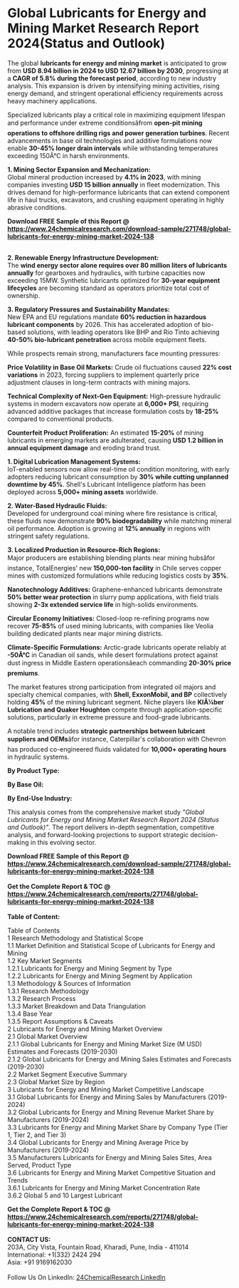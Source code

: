 <h1>Global Lubricants for Energy and Mining Market Research Report 2024(Status and Outlook)</h1><p>The global <strong>lubricants for energy and mining market</strong> is anticipated to grow from <strong>USD 8.94 billion in 2024 to USD 12.67 billion by 2030</strong>, progressing at a <strong>CAGR of 5.8% during the forecast period</strong>, according to new industry analysis. This expansion is driven by intensifying mining activities, rising energy demand, and stringent operational efficiency requirements across heavy machinery applications.</p><p>Specialized lubricants play a critical role in maximizing equipment lifespan and performance under extreme conditionsâfrom <strong>open-pit mining operations to offshore drilling rigs and power generation turbines</strong>. Recent advancements in base oil technologies and additive formulations now enable <strong>30-45% longer drain intervals</strong> while withstanding temperatures exceeding 150Â°C in harsh environments.</p><p><strong>1. Mining Sector Expansion and Mechanization:</strong><br>
Global mineral production increased by <strong>4.1% in 2023</strong>, with mining companies investing <strong>USD 15 billion annually</strong> in fleet modernization. This drives demand for high-performance lubricants that can extend component life in haul trucks, excavators, and crushing equipment operating in highly abrasive conditions.</p><div><b>Download FREE Sample of this Report @ 
            <a href="https://www.24chemicalresearch.com/download-sample/271748/global-lubricants-for-energy-mining-market-2024-138">
            https://www.24chemicalresearch.com/download-sample/271748/global-lubricants-for-energy-mining-market-2024-138</a></b></div><br><p><strong>2. Renewable Energy Infrastructure Development:</strong><br>
The <strong>wind energy sector alone requires over 80 million liters of lubricants annually</strong> for gearboxes and hydraulics, with turbine capacities now exceeding 15MW. Synthetic lubricants optimized for <strong>30-year equipment lifecycles</strong> are becoming standard as operators prioritize total cost of ownership.</p><p><strong>3. Regulatory Pressures and Sustainability Mandates:</strong><br>
New EPA and EU regulations mandate <strong>60% reduction in hazardous lubricant components</strong> by 2026. This has accelerated adoption of bio-based solutions, with leading operators like BHP and Rio Tinto achieving <strong>40-50% bio-lubricant penetration</strong> across mobile equipment fleets.</p><p>While prospects remain strong, manufacturers face mounting pressures:</p><p><strong>Price Volatility in Base Oil Markets:</strong> Crude oil fluctuations caused <strong>22% cost variations</strong> in 2023, forcing suppliers to implement quarterly price adjustment clauses in long-term contracts with mining majors.</p><p><strong>Technical Complexity of Next-Gen Equipment:</strong> High-pressure hydraulic systems in modern excavators now operate at <strong>6,000+ PSI</strong>, requiring advanced additive packages that increase formulation costs by <strong>18-25%</strong> compared to conventional products.</p><p><strong>Counterfeit Product Proliferation:</strong> An estimated <strong>15-20%</strong> of mining lubricants in emerging markets are adulterated, causing <strong>USD 1.2 billion in annual equipment damage</strong> and eroding brand trust.</p><p><strong>1. Digital Lubrication Management Systems:</strong><br>
IoT-enabled sensors now allow real-time oil condition monitoring, with early adopters reducing lubricant consumption by <strong>30% while cutting unplanned downtime by 45%</strong>. Shell's Lubricant Intelligence platform has been deployed across <strong>5,000+ mining assets</strong> worldwide.</p><p><strong>2. Water-Based Hydraulic Fluids:</strong><br>
Developed for underground coal mining where fire resistance is critical, these fluids now demonstrate <strong>90% biodegradability</strong> while matching mineral oil performance. Adoption is growing at <strong>12% annually</strong> in regions with stringent safety regulations.</p><p><strong>3. Localized Production in Resource-Rich Regions:</strong><br>
Major producers are establishing blending plants near mining hubsâfor instance, TotalEnergies' new <strong>150,000-ton facility</strong> in Chile serves copper mines with customized formulations while reducing logistics costs by <strong>35%</strong>.</p><p><strong>Nanotechnology Additives:</strong> Graphene-enhanced lubricants demonstrate <strong>50% better wear protection</strong> in slurry pump applications, with field trials showing <strong>2-3x extended service life</strong> in high-solids environments.</p><p><strong>Circular Economy Initiatives:</strong> Closed-loop re-refining programs now recover <strong>75-85%</strong> of used mining lubricants, with companies like Veolia building dedicated plants near major mining districts.</p><p><strong>Climate-Specific Formulations:</strong> Arctic-grade lubricants operate reliably at <strong>-50Â°C</strong> in Canadian oil sands, while desert formulations protect against dust ingress in Middle Eastern operationsâeach commanding <strong>20-30% price premiums</strong>.</p><p>The market features strong participation from integrated oil majors and specialty chemical companies, with <strong>Shell, ExxonMobil, and BP</strong> collectively holding <strong>45%</strong> of the mining lubricant segment. Niche players like <strong>KlÃ¼ber Lubrication and Quaker Houghton</strong> compete through application-specific solutions, particularly in extreme pressure and food-grade lubricants.</p><p>A notable trend includes <strong>strategic partnerships between lubricant suppliers and OEMs</strong>âfor instance, Caterpillar's collaboration with Chevron has produced co-engineered fluids validated for <strong>10,000+ operating hours</strong> in hydraulic systems.</p><p><strong>By Product Type:</strong></p><p><strong>By Base Oil:</strong></p><p><strong>By End-Use Industry:</strong></p><p>This analysis comes from the comprehensive market study <em>"Global Lubricants for Energy and Mining Market Research Report 2024 (Status and Outlook)"</em>. The report delivers in-depth segmentation, competitive analysis, and forward-looking projections to support strategic decision-making in this evolving sector.</p><div><b>Download FREE Sample of this Report @ 
            <a href="https://www.24chemicalresearch.com/download-sample/271748/global-lubricants-for-energy-mining-market-2024-138">
            https://www.24chemicalresearch.com/download-sample/271748/global-lubricants-for-energy-mining-market-2024-138</a></b></div><br><div><b>Get the Complete Report & TOC @ 
            <a href="https://www.24chemicalresearch.com/reports/271748/global-lubricants-for-energy-mining-market-2024-138">
            https://www.24chemicalresearch.com/reports/271748/global-lubricants-for-energy-mining-market-2024-138</a></b></div><br>
            <b>Table of Content:</b><p>Table of Contents<br />
1 Research Methodology and Statistical Scope<br />
1.1 Market Definition and Statistical Scope of Lubricants for Energy and Mining<br />
1.2 Key Market Segments<br />
1.2.1 Lubricants for Energy and Mining Segment by Type<br />
1.2.2 Lubricants for Energy and Mining Segment by Application<br />
1.3 Methodology & Sources of Information<br />
1.3.1 Research Methodology<br />
1.3.2 Research Process<br />
1.3.3 Market Breakdown and Data Triangulation<br />
1.3.4 Base Year<br />
1.3.5 Report Assumptions & Caveats<br />
2 Lubricants for Energy and Mining Market Overview<br />
2.1 Global Market Overview<br />
2.1.1 Global Lubricants for Energy and Mining Market Size (M USD) Estimates and Forecasts (2019-2030)<br />
2.1.2 Global Lubricants for Energy and Mining Sales Estimates and Forecasts (2019-2030)<br />
2.2 Market Segment Executive Summary<br />
2.3 Global Market Size by Region<br />
3 Lubricants for Energy and Mining Market Competitive Landscape<br />
3.1 Global Lubricants for Energy and Mining Sales by Manufacturers (2019-2024)<br />
3.2 Global Lubricants for Energy and Mining Revenue Market Share by Manufacturers (2019-2024)<br />
3.3 Lubricants for Energy and Mining Market Share by Company Type (Tier 1, Tier 2, and Tier 3)<br />
3.4 Global Lubricants for Energy and Mining Average Price by Manufacturers (2019-2024)<br />
3.5 Manufacturers Lubricants for Energy and Mining Sales Sites, Area Served, Product Type<br />
3.6 Lubricants for Energy and Mining Market Competitive Situation and Trends<br />
3.6.1 Lubricants for Energy and Mining Market Concentration Rate<br />
3.6.2 Global 5 and 10 Largest Lubricant</p><div><b>Get the Complete Report & TOC @ 
            <a href="https://www.24chemicalresearch.com/reports/271748/global-lubricants-for-energy-mining-market-2024-138">
            https://www.24chemicalresearch.com/reports/271748/global-lubricants-for-energy-mining-market-2024-138</a></b></div><br><b>CONTACT US:</b><br>
            203A, City Vista, Fountain Road, Kharadi, Pune, India - 411014<br>
            International: +1(332) 2424 294<br>
            Asia: +91 9169162030 <br><br>
            Follow Us On LinkedIn: <a href="https://www.linkedin.com/company/24chemicalresearch/">24ChemicalResearch LinkedIn</a>
